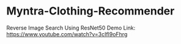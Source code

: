 # Myntra-Clothing-Recommender
Reverse Image Search Using ResNet50
Demo Link: https://www.youtube.com/watch?v=3cIfl9oFhrg
